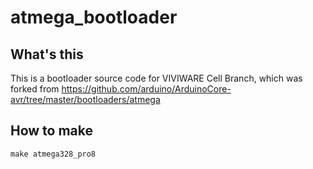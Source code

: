 # atmega_bootloader 
## What's this
This is a bootloader source code for VIVIWARE Cell Branch, which was forked from https://github.com/arduino/ArduinoCore-avr/tree/master/bootloaders/atmega

## How to make
```
make atmega328_pro8
```
